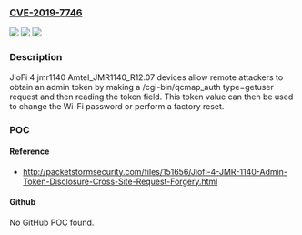 ### [CVE-2019-7746](https://cve.mitre.org/cgi-bin/cvename.cgi?name=CVE-2019-7746)
![](https://img.shields.io/static/v1?label=Product&message=n%2Fa&color=blue)
![](https://img.shields.io/static/v1?label=Version&message=n%2Fa&color=blue)
![](https://img.shields.io/static/v1?label=Vulnerability&message=n%2Fa&color=brighgreen)

### Description

JioFi 4 jmr1140 Amtel_JMR1140_R12.07 devices allow remote attackers to obtain an admin token by making a /cgi-bin/qcmap_auth type=getuser request and then reading the token field. This token value can then be used to change the Wi-Fi password or perform a factory reset.

### POC

#### Reference
- http://packetstormsecurity.com/files/151656/Jiofi-4-JMR-1140-Admin-Token-Disclosure-Cross-Site-Request-Forgery.html

#### Github
No GitHub POC found.


